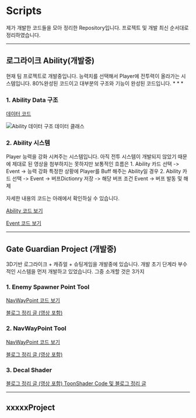 # Scripts
제가 개발한 코드들을 모아 정리한 Repository입니다.
프로젝트 및 개발 최신 순서대로 정리하였습니다.
* * *
 <h2>로그라이크 Ability(개발중)</h2>
현재 팀 프로젝트로 개발중입니다.
능력치를 선택해서 Player에 전투력이 올라가는 시스템입니다.
80%완성된 코드이고 대부분의 구조와 기능이 완성된 코드입니다. 
* * *
<h3>1. Ability Data 구조</h3>

[데이터 코드](https://github.com/KimSangWoo1/Scripts/tree/main/Ability/Model)

![Ability 데이터 구조](https://github.com/KimSangWoo1/Scripts/assets/59047886/9a4ae361-2b50-4f83-8549-ebd069644c9b)
데이터 클래스

<h3>2. Ability 시스템</h3>
Player 능력을 강화 시켜주는 시스템입니다.
아직 전투 시스템이 개발되지 않았기 때문에 제대로 된 영상을 첨부하지는 못하지만 
보통적인 흐름은
1. Ability 카드 선택 -> Event -> 능력 강화
특정한 상황에 Player를 Buff 해주는 Ability일 경우
2. Ability 카드 선택 -> Event -> 버프Dictionry 저장 -> 해당 버프 조건 Event -> 버프 발동 및 해제

자세한 내용의 코드는 아래에서 확인하실 수 있습니다.

[Ability 코드 보기](https://github.com/KimSangWoo1/Scripts/tree/main/Ability/System)

[Event 코드 보기](https://github.com/KimSangWoo1/Scripts/tree/main/Ability/Event)

* * *
 <h2> Gate Guardian Project (개발중)</h2>
 3D기반 로그라이크 + 캐쥬얼 + 슈팅게임을 개발중에 있습니다.
 개발 초기 단계라 부수적인 시스템을 먼저 개발하고 있었습니다. 
 그중 소개할 것은 3가지
<h3>1. Enemy Spawner Point Tool </h3>

[NavWayPoint 코드 보기](https://github.com/KimSangWoo1/Scripts/tree/main/Gate%20Guardian/Deploy%20Point)

[블로그 정리 글 (영상 포함) ](https://blog.naver.com/tkdqjadn/223149820991)

<h3>2. NavWayPoint Tool </h3>

[NavWayPoint 코드 보기](https://blog.naver.com/tkdqjadn/223149834412)

[블로그 정리 글 (영상 포함) ](https://blog.naver.com/tkdqjadn/223149834412)

<h3>3. Decal Shader </h3>

[블로그 정리 글 (영상 포함) ](https://blog.naver.com/tkdqjadn/223170324873)
[ToonShader Code 및 블로그 정리 글](https://blog.naver.com/tkdqjadn/222961976090)

* * *
<h2> xxxxxProject </h2>
